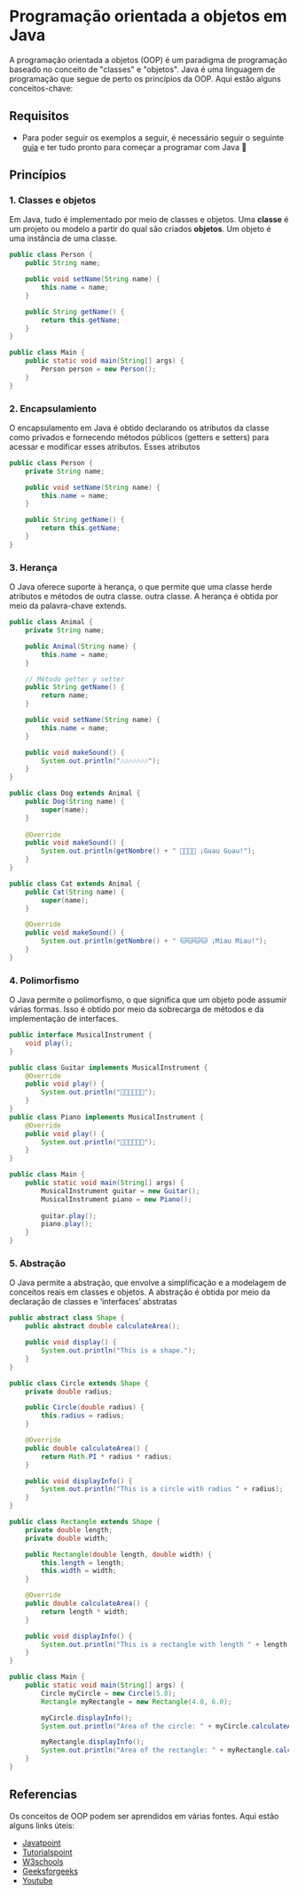 # Programação orientada a objetos em Java
A programação orientada a objetos (OOP) é um paradigma de programação baseado no
conceito de "classes" e "objetos". Java é uma linguagem de programação
que segue de perto os princípios da OOP. Aqui estão alguns conceitos-chave:

## Requisitos
- Para poder seguir os exemplos a seguir, é necessário seguir o seguinte
[guia](https://github.com/Laboratoria/java-setup/blob/main/README.pt.md) 
e ter tudo pronto para começar a programar com Java 🫡

## Princípios

### 1. Classes e objetos
Em Java, tudo é implementado por meio de classes e objetos. Uma **classe** é um
projeto ou modelo a partir do qual são criados **objetos**. Um objeto é uma
instância de uma classe.

```java
public class Person {
    public String name;

    public void setName(String name) {
        this.name = name;
    }

    public String getName() {
        return this.getName;
    }
}

public class Main {
    public static void main(String[] args) {
        Person person = new Person();
    }
}
```

### 2. Encapsulamiento
O encapsulamento em Java é obtido declarando os atributos da classe como 
privados e fornecendo métodos públicos (getters e setters) para acessar e 
modificar esses atributos. Esses atributos

```java
public class Person {
    private String name;

    public void setName(String name) {
        this.name = name;
    }

    public String getName() {
        return this.getName;
    }
}
```

### 3. Herança
O Java oferece suporte à herança, o que permite que uma classe herde atributos e
métodos de outra classe. outra classe. A herança é obtida por meio da 
palavra-chave extends.

```java
public class Animal {
    private String name;

    public Animal(String name) {
        this.name = name;
    }

    // Método getter y setter
    public String getName() {
        return name;
    }

    public void setName(String name) {
        this.name = name;
    }

    public void makeSound() {
        System.out.println("🎶🎶🎶🎶🎶🎶🎶");
    }
}

public class Dog extends Animal {
    public Dog(String name) {
        super(name);
    }
    
    @Override
    public void makeSound() {
        System.out.println(getNombre() + " 🐶🐶🐶🐶 ¡Guau Guau!");
    }
}

public class Cat extends Animal {
    public Cat(String name) {
        super(name);
    }

    @Override
    public void makeSound() {
        System.out.println(getNombre() + " 🐱🐱🐱🐱 ¡Miau Miau!");
    }
}
```

### 4. Polimorfismo
O Java permite o polimorfismo, o que significa que um objeto pode assumir várias
formas. Isso é obtido por meio da sobrecarga de métodos e da implementação de 
interfaces.

```java
public interface MusicalInstrument {
    void play();
}

public class Guitar implements MusicalInstrument {
    @Override
    public void play() {
        System.out.println("🎸🎸🎸🎸🎸🎸");
    }
}
public class Piano implements MusicalInstrument {
    @Override
    public void play() {
        System.out.println("🎹🎹🎹🎹🎹🎹");
    }
}

public class Main {
    public static void main(String[] args) {
        MusicalInstrument guitar = new Guitar();
        MusicalInstrument piano = new Piano();
        
        guitar.play();
        piano.play();
    }
}
```

### 5. Abstração
O Java permite a abstração, que envolve a simplificação e a modelagem de 
conceitos reais em classes e objetos. A abstração é obtida por meio da 
declaração de classes e ‘interfaces’ abstratas

```java
public abstract class Shape {
    public abstract double calculateArea();

    public void display() {
        System.out.println("This is a shape.");
    }
}

public class Circle extends Shape {
    private double radius;

    public Circle(double radius) {
        this.radius = radius;
    }

    @Override
    public double calculateArea() {
        return Math.PI * radius * radius;
    }

    public void displayInfo() {
        System.out.println("This is a circle with radius " + radius);
    }
}

public class Rectangle extends Shape {
    private double length;
    private double width;

    public Rectangle(double length, double width) {
        this.length = length;
        this.width = width;
    }

    @Override
    public double calculateArea() {
        return length * width;
    }

    public void displayInfo() {
        System.out.println("This is a rectangle with length " + length + " and width " + width);
    }
}

public class Main {
    public static void main(String[] args) {
        Circle myCircle = new Circle(5.0);
        Rectangle myRectangle = new Rectangle(4.0, 6.0);

        myCircle.displayInfo();
        System.out.println("Area of the circle: " + myCircle.calculateArea());

        myRectangle.displayInfo();
        System.out.println("Area of the rectangle: " + myRectangle.calculateArea());
    }
}
```

## Referencias
Os conceitos de OOP podem ser aprendidos em várias fontes. Aqui estão alguns
links úteis:

- [Javatpoint](https://www.javatpoint.com/java-oops-concepts)
- [Tutorialspoint](https://www.tutorialspoint.com/java/java_object_classes.htm)
- [W3schools](https://www.w3schools.com/java/java_oop.asp)
- [Geeksforgeeks](https://www.geeksforgeeks.org/object-oriented-programming-oops-concept-in-java/)
- [Youtube](https://www.youtube.com/watch?v=tcza2FEz4u4&list=PLQxX2eiEaqbwNP20GMMCjRslRq2lOLWlg&index=2)